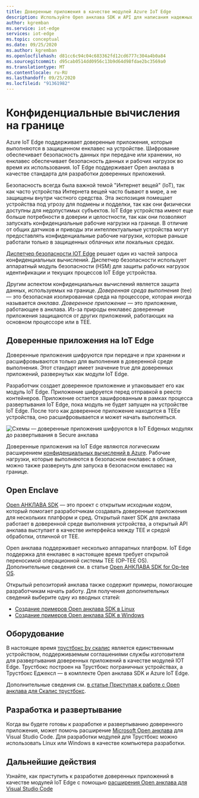 ```yaml
---
title: Доверенные приложения в качестве модулей Azure IoT Edge
description: Используйте Open анклава SDK и API для написания надежных приложений и их развертывания в качестве модулей IoT Edge для конфиденциальных вычислений
author: kgremban
ms.service: iot-edge
services: iot-edge
ms.topic: conceptual
ms.date: 09/25/2020
ms.author: kgremban
ms.openlocfilehash: d81cc6c94c04c683362fd12cd6777c304a4b0a84
ms.sourcegitcommit: d95cab0514dd0956c13b9d64d98fdae2bc3569a0
ms.translationtype: MT
ms.contentlocale: ru-RU
ms.lasthandoff: 09/25/2020
ms.locfileid: "91361982"
---
```

# <a name="confidential-computing-at-the-edge"></a>Конфиденциальные вычисления на границе

Azure IoT Edge поддерживает доверенные приложения, которые выполняются в защищенном енклавес на устройстве. Шифрование обеспечивает безопасность данных при передаче или хранении, но енклавес обеспечивает безопасность данных и рабочих нагрузок во время их использования. IoT Edge поддерживает Open анклава в качестве стандарта для разработки доверенных приложений.

Безопасность всегда была важной темой "Интернет вещей" (IoT), так как часто устройства Интернета вещей часто бывают в мире, а не защищены внутри частного средства. Эта экспозиция помещает устройства под угрозу для подмены и подделки, так как они физически доступны для недопустимых субъектов. IoT Edge устройства имеют еще больше потребности в доверии и целостности, так как они позволяют запускать конфиденциальные рабочие нагрузки на границе. В отличие от общих датчиков и приводы эти интеллектуальные устройства могут предоставлять конфиденциальные рабочие нагрузки, которые раньше работали только в защищенных облачных или локальных средах.

[Диспетчер безопасности IOT Edge](iot-edge-security-manager.md) решает один из частей запроса конфиденциальных вычислений. Диспетчер безопасности использует аппаратный модуль безопасности (HSM) для защиты рабочих нагрузок идентификации и текущих процессов IoT Edge устройства.

Другим аспектом конфиденциальных вычислений является защита данных, используемых на границе. *Доверенная среда выполнения* (tee) — это безопасная изолированная среда на процессоре, которая иногда называется *анклава*. *Доверенное приложение* — это приложение, работающее в анклава. Из-за природы енклавес доверенные приложения защищаются от других приложений, работающих на основном процессоре или в TEE.

## <a name="trusted-applications-on-iot-edge"></a>Доверенные приложения на IoT Edge

Доверенные приложения шифруются при передаче и при хранении и расшифровываются только для выполнения в доверенной среде выполнения. Этот стандарт имеет значение true для доверенных приложений, развернутых как модули IoT Edge.

Разработчик создает доверенное приложение и упаковывает его как модуль IoT Edge. Приложение шифруется перед отправкой в реестр контейнеров. Приложение остается зашифрованным в рамках процесса развертывания IoT Edge, пока модуль не будет запущен на устройстве IoT Edge. После того как доверенное приложение находится в TEEе устройства, оно расшифровывается и может начать выполняться.

![Схемы — доверенные приложения шифруются в IoT Edgeных модулях до развертывания в Secure анклава](./media/deploy-trusted-applications/trusted-applications-encrypted.png)

Доверенные приложения на IoT Edge являются логическим расширением [конфиденциальных вычислений в Azure](../confidential-computing/overview.md). Рабочие нагрузки, которые выполняются в безопасном енклавес в облаке, можно также развернуть для запуска в безопасном енклавес на границе.

## <a name="open-enclave"></a>Open Enclave

[Open АНКЛАВА SDK](https://openenclave.io/sdk/) — это проект с открытым исходным кодом, который помогает разработчикам создавать доверенные приложения для нескольких платформ и сред. Открытый пакет SDK для анклава работает в доверенной среде выполнения устройства, а открытый API анклава выступает в качестве интерфейса между TEE и средой обработки, отличной от TEE.

Open анклава поддерживает несколько аппаратных платформ. IoT Edge поддержка для енклавес в настоящее время требует открытой переносимой операционной системы TEE (OP-TEE OS). Дополнительные сведения см. в статье [Open АНКЛАВА SDK for Op-tee OS](https://github.com/openenclave/openenclave/blob/master/docs/GettingStartedDocs/OP-TEE/Introduction.md).

Открытый репозиторий анклава также содержит примеры, помогающие разработчикам начать работу. Для получения дополнительных сведений выберите одну из вводных статей:

* [Создание примеров Open анклава SDK в Linux](https://github.com/openenclave/openenclave/blob/master/samples/BuildSamplesLinux.md)
* [Создание примеров Open анклава SDK в Windows](https://github.com/openenclave/openenclave/blob/master/samples/BuildSamplesWindows.md)

## <a name="hardware"></a>Оборудование

В настоящее время [трустбокс by скалис](https://scalys.com/trustbox-industrial/) является единственным устройством, поддерживаемым соглашениями службы изготовителя для развертывания доверенных приложений в качестве модулей IOT Edge. Трустбокс построен на Трустбокс пограничных устройствах, а Трустбокс Еджексл — в комплекте Open анклава SDK и Azure IoT Edge.

Дополнительные сведения см. [в статье Приступая к работе с Open анклава для Скалис трустбокс](https://aka.ms/scalys-trustbox-edge-get-started).

## <a name="develop-and-deploy"></a>Разработка и развертывание

Когда вы будете готовы к разработке и развертыванию доверенного приложения, может помочь расширение [Microsoft Open анклава](https://marketplace.visualstudio.com/items?itemName=ms-iot.msiot-vscode-openenclave) для Visual Studio Code. Для разработки модулей для Трустбокс можно использовать Linux или Windows в качестве компьютера разработки.

## <a name="next-steps"></a>Дальнейшие действия

Узнайте, как приступить к разработке доверенных приложений в качестве модулей IoT Edge с помощью [расширения Open анклава для Visual Studio Code](https://github.com/openenclave/openenclave/tree/master/devex/vscode-extension)
